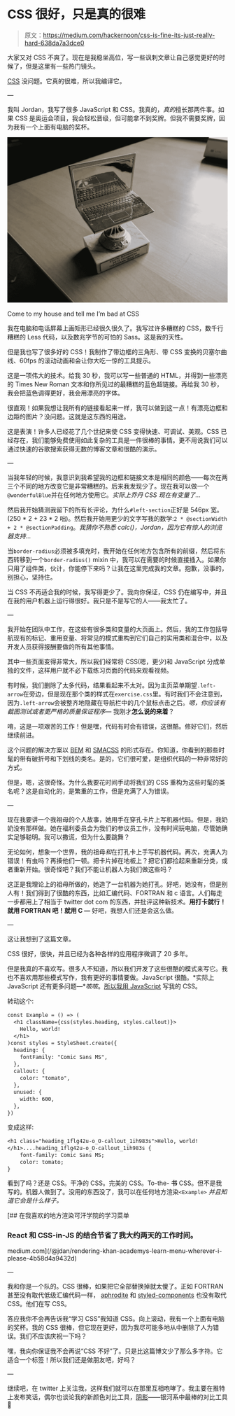# CSS 很好，只是真的很难

> 原文：<https://medium.com/hackernoon/css-is-fine-its-just-really-hard-638da7a3dce0>

大家又对 CSS 不爽了。现在是我稳坐高位，写一些讽刺文章让自己感觉更好的时候了，但是这里有一些热门镜头。

[CSS](https://hackernoon.com/tagged/css) 没问题。它真的很难，所以我编译它。

—

我叫 Jordan，我写了很多 JavaScript 和 CSS。我真的，*真的*擅长那两件事。如果 CSS 是奥运会项目，我会轻松晋级，但可能拿不到奖牌。但我不需要奖牌，因为我有一个上面有电脑的奖杯。

![](img/945daca77ab199f60cfcee2c03cbe5fc.png)

Come to my house and tell me I’m bad at CSS

我在电脑和电话屏幕上画矩形已经很久很久了。我写过许多糟糕的 CSS，数千行糟糕的 Less 代码，以及数兆字节的可怕的 Sass。这是我的天性。

但是我也写了很多好的 CSS！我制作了带边框的三角形、带 CSS 变换的贝塞尔曲线、60fps 的滚动动画和会让你大吃一惊的工具提示。

这是一项伟大的技术。给我 30 秒，我可以写一些普通的 HTML，并得到一些漂亮的 Times New Roman 文本和你所见过的最糟糕的蓝色超链接。再给我 30 秒，我会把蓝色调得更好，我会用漂亮的字体。

很直观！如果我想让我所有的链接看起来一样，我可以做到这一点！有漂亮边框和边距的图片？没问题。这就是这东西的用途。

这是表演！许多人已经花了几个世纪来使 CSS 变得快速、可调试、美观。CSS 已经存在，我们能够免费使用如此复杂的工具是一件很棒的事情。更不用说我们可以通过快速的谷歌搜索获得无数的博客文章和很酷的演示。

—

当我年轻的时候，我意识到我希望我的边框和链接文本是相同的颜色——每次在两三个不同的地方改变它是非常糟糕的。后来我发现少了。现在我可以做一个`@wonderfulBlue`并在任何地方使用它。*实际上乔丹 CSS 现在有变量了…*

然后我开始猜测我留下的所有长评论，为什么`#left-section`正好是 546px 宽。(250 * 2 + 23 * 2 咄)。然后我开始用更少的文字写我的数学:`2 * @sectionWidth + 2 * @sectionPadding`。*我猜你不熟悉 calc()，Jordan，因为它有惊人的浏览器支持…*

当`border-radius`必须被多填充时，我开始在任何地方包含所有的前缀，然后将东西转移到一个`border-radius()` mixin 中，我可以在需要的时候直接插入。如果你只用了组件类，伙计，你能停下来吗？让我在这里完成我的文章。抱歉，没事的，别担心，坚持住。

当 CSS 不再适合我的时候，我写得更少了。我向你保证，CSS 仍在编写中，并且在我的用户机器上运行得很好。我只是不是写它的人——我太忙了。

—

我开始在团队中工作，在这些有很多类和变量的大页面上。然后，我的工作包括导航现有的标记、重用变量、将常见的模式重构到它们自己的实用类和混合中，以及开发人员获得报酬要做的所有其他事情。

其中一些页面变得非常大，所以我们经常将 CSS(嗯，更少)和 JavaScript 分成单独的文件，这样用户就不必下载练习页面的代码来观看视频。

有时候，我们删除了太多代码，结果看起来不太对。因为主页菜单期望`.left-arrow`在旁边，但是现在那个类的样式在`exercise.css`里。有时我们不会注意到，因为`.left-arrow`会被整齐地隐藏在导航栏中的几个鼠标点击之后。*嗯，你应该有截图测试或者更严格的质量保证程序—* 我刚才**怎么说的来着**？

唷，这是一项艰苦的工作！但是嘿，代码有时会有错误，这很酷。修好它们，然后继续前进。

这个问题的解决方案以 [BEM](http://getbem.com/) 和 [SMACSS](https://smacss.com/) 的形式存在。你知道，你看到的那些时髦的带有破折号和下划线的类名。是的，它们很可爱，是组织代码的一种非常好的方式。

但是，嗯，这很奇怪。为什么我要花时间手动将我们的 CSS 重构为这些时髦的类名呢？这是自动化的，是繁重的工作，但是充满了人为错误。

—

现在我要讲一个我祖母的个人故事，她用手在穿孔卡片上写机器代码。但是，我奶奶没有那样做。她在福利委员会为我们的参议员工作，没有时间玩电脑，尽管她确实足够聪明。我可以撒谎，但为什么要跳舞？

无论如何，想象一个世界，我的祖母*和*在打孔卡上手写机器代码。再次，充满人为错误！有虫吗？再揍他们一顿。把卡片掉在地板上？把它们都捡起来重新分类，或者重新开始。很奇怪吧？我们不能让机器人为我们做这些吗？

这正是我理论上的祖母所做的，她造了一台机器为她打孔。好吧，她没有，但是别人有！我们得到了很酷的东西，比如汇编代码、FORTRAN 和 c 语言。人们每走一步都用上了相当于 twitter dot com 的东西，并批评这种新技术。**用打卡就行！就用 FORTRAN 吧！就用 C —** 好吧，我想人们还是会这么做。

—

这让我想到了这篇文章。

CSS 很好，很快，并且已经为各种各样的应用程序微调了 20 多年。

但是我真的不喜欢写。很多人不知道，所以我们开发了这些很酷的模式来写它。我也不喜欢用那些模式写作，我有更好的事情要做。JavaScript 很酷。*实际上 JavaScript 还有更多问题—**咳咳*。[所以我用 JavaScript](https://github.com/khan/aphrodite) 写我的 CSS。

转动这个:

```
const Example = () => (
  <h1 className={css(styles.heading, styles.callout)}>
    Hello, world!
  </h1>
)const styles = StyleSheet.create({
  heading: {
    fontFamily: "Comic Sans MS",
  },
  callout: {
    color: "tomato",
  },
  unused: {
    width: 600,
  },
})
```

变成这样:

```
<h1 class="heading_1flg42u-o_O-callout_1ih983s">Hello, world!</h1>....heading_1flg42u-o_O-callout_1ih983s {
    font-family: Comic Sans MS;
    color: tomato;
}
```

看到了吗？还是 CSS。干净的 CSS。完美的 CSS。To-the- **书** CSS。但不是我写的。机器人做到了。没用的东西没了，我可以在任何地方渲染`<Example>` *并且知道它会是什么样子。*

[](/@jdan/rendering-khan-academys-learn-menu-wherever-i-please-4b58d4a9432d) [## 在我喜欢的地方渲染可汗学院的学习菜单

### React 和 CSS-in-JS 的结合节省了我大约两天的工作时间。

medium.com](/@jdan/rendering-khan-academys-learn-menu-wherever-i-please-4b58d4a9432d) 

—

我和你是一个队的。CSS 很棒，如果把它全部替换掉就太傻了。正如 FORTRAN 甚至没有取代低级汇编代码一样， [aphrodite](https://github.com/khan/aphrodite) 和 [styled-components](https://github.com/styled-components/styled-components) 也没有取代 CSS。他们在写 CSS。

答应我你不会再告诉我“学习 CSS”我知道 CSS。向上滚动，我有一个上面有电脑的奖杯。我的 CSS 很棒，但它现在更好，因为我尽可能多地从中删除了人为错误。我们不应该庆祝一下吗？

嘿，我向你保证我不会再说“CSS 不好”了。只是比这篇博文少了那么多字符。它适合一个标签！所以我们还是做朋友吧，好吗？

—

继续吧，在 twitter 上关注我，这样我们就可以在那里互相咆哮了。我主要在推特上发布笑话，偶尔也谈论我的新颜色对比工具，[阴影](http://halogensoftworks.com/shade/)——银河系中最棒的对比工具🚀
